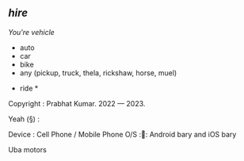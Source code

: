 ## _hire_ 
_You're vehicle_
- auto
- car
- bike
- any (pickup, truck, thela, rickshaw, horse, muel)

* ride *

Copyright : Prabhat Kumar. 2022 — 2023.

Yeah (§) :

Device : Cell Phone / Mobile Phone
O/S :📱: Android bary and iOS bary

Uba motors 
